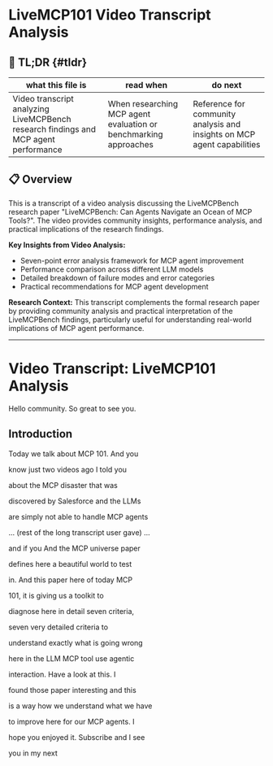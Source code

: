 # LiveMCP101 Video Transcript Analysis

<!-- MEMORY_CONTEXT: LOW - Video transcript analysis of LiveMCPBench research paper discussion -->
<!-- CONTEXT_REFERENCE: 500_research/501_livemcpbench-mcp-tool-navigation-research.md -->

## 🔎 TL;DR {#tldr}

| what this file is | read when | do next |
|---|---|---|
| Video transcript analyzing LiveMCPBench research findings and MCP agent performance | When researching MCP agent evaluation or benchmarking approaches | Reference for community analysis and insights on MCP agent capabilities |

## 📋 Overview

This is a transcript of a video analysis discussing the LiveMCPBench research paper "LiveMCPBench: Can Agents Navigate an Ocean of MCP Tools?". The video provides community insights, performance analysis, and practical implications of the research findings.

**Key Insights from Video Analysis:**
- Seven-point error analysis framework for MCP agent improvement
- Performance comparison across different LLM models
- Detailed breakdown of failure modes and error categories
- Practical recommendations for MCP agent development

**Research Context:** This transcript complements the formal research paper by providing community analysis and practical interpretation of the LiveMCPBench findings, particularly useful for understanding real-world implications of MCP agent performance.

---

# Video Transcript: LiveMCP101 Analysis

Hello community. So great to see you.

## Introduction
Today we talk about MCP 101. And you

know just two videos ago I told you

about the MCP disaster that was

discovered by Salesforce and the LLMs

are simply not able to handle MCP agents

... (rest of the long transcript user gave) ...

and if you And the MCP universe paper

defines here a beautiful world to test

in. And this paper here of today MCP

101, it is giving us a toolkit to

diagnose here in detail seven criteria,

seven very detailed criteria to

understand exactly what is going wrong

here in the LLM MCP tool use agentic

interaction. Have a look at this. I

found those paper interesting and this

is a way how we understand what we have

to improve here for our MCP agents. I

hope you enjoyed it. Subscribe and I see

you in my next